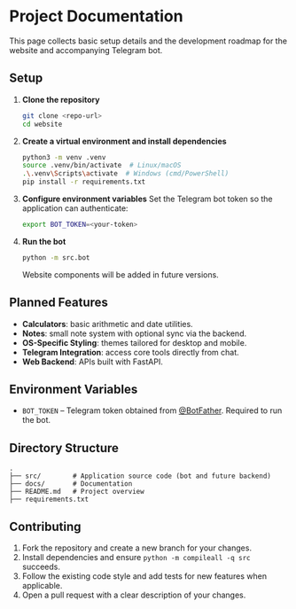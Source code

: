 # Project Documentation

This page collects basic setup details and the development roadmap for the website and accompanying Telegram bot.

## Setup
1. **Clone the repository**
   ```bash
   git clone <repo-url>
   cd website
   ```
2. **Create a virtual environment and install dependencies**
   ```bash
   python3 -m venv .venv
   source .venv/bin/activate  # Linux/macOS
   .\.venv\Scripts\activate  # Windows (cmd/PowerShell)
   pip install -r requirements.txt
   ```
3. **Configure environment variables**
   Set the Telegram bot token so the application can authenticate:
   ```bash
   export BOT_TOKEN=<your-token>
   ```
4. **Run the bot**
   ```bash
   python -m src.bot
   ```
   Website components will be added in future versions.

## Planned Features
- **Calculators**: basic arithmetic and date utilities.
- **Notes**: small note system with optional sync via the backend.
- **OS-Specific Styling**: themes tailored for desktop and mobile.
- **Telegram Integration**: access core tools directly from chat.
- **Web Backend**: APIs built with FastAPI.

## Environment Variables
- `BOT_TOKEN` – Telegram token obtained from [@BotFather](https://t.me/BotFather). Required to run the bot.

## Directory Structure
```text
.
├── src/        # Application source code (bot and future backend)
├── docs/       # Documentation
├── README.md   # Project overview
├── requirements.txt
```

## Contributing
1. Fork the repository and create a new branch for your changes.
2. Install dependencies and ensure `python -m compileall -q src` succeeds.
3. Follow the existing code style and add tests for new features when applicable.
4. Open a pull request with a clear description of your changes.

